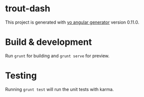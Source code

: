 # trout-dash

This project is generated with [yo angular generator](https://github.com/yeoman/generator-angular)
version 0.11.0.

# Build & development

Run `grunt` for building and `grunt serve` for preview.

# Testing

Running `grunt test` will run the unit tests with karma.
